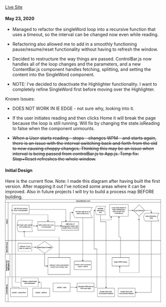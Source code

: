 [Live Site](https://puneetbirdi.github.io/speedreader/#/)

#### May 23, 2020
- Managed to refactor the singleWord loop into a recursive function that uses a timeout, so the interval can be changed now even while reading. 
- Refactoring also allowed me to add in a smoothly functioning pause/resume/reset functionality without having to refresh the window.
- Decided to restructure the way things are passed. ControlBar.js now handles all of the loop changes and the parameters, and a new ContentBar.js component handles fetching, splitting, and setting the content into the SingleWord component.

- NOTE: I've decided to deactivate the Highlighter functionality. I want to completely refine SingleWord first before moving over the Highlighter.

Known Issues:
  - DOES NOT WORK IN IE EDGE - not sure why, looking into it.
  - If the user initiates reading and then clicks Home it will break the page because the loop is still running. Will fix by changing the state.isReading to false when the component unmounts.
  
- <del>When a User starts reading - stops - changes WPM - and starts again, there is an issue with the interval switching back and forth from the old to new causing choppy changes. Thinking this may be an issue when interval is being passed from controlBar.js to App.js. Temp fix: Stop+Reset refreshes the whole window.</del>



#### Initial Design
Here is the current flow. Note: I made this diagram after having built the first version. After mapping it out I've noticed some areas where it can be improved. Also in future projects I will try to build a process map BEFORE building.
![processMap](/v0.9-flow.png)
